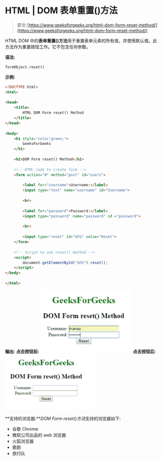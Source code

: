 # HTML | DOM 表单重置()方法

> 原文:[https://www.geeksforgeeks.org/html-dom-form-reset-method/](https://www.geeksforgeeks.org/html-dom-form-reset-method/)

HTML DOM 中的**表单重置()方法**用于重置表单元素的所有值，并使用默认值。此方法作为重置按钮工作。它不包含任何参数。

**语法:**

```html
formObject.reset()
```

**示例:**

```html
<!DOCTYPE html> 
<html> 

<head>
    <title>
        HTML DOM Form reset() Method
    </title>
</head>

<body> 
    <h1 style="color:green;">
        GeeksForGeeks
    </h1>

    <h2>DOM Form reset() Method</h2>

    <!-- HTML code to create form -->
    <form action="#" method="post" id="users"> 

        <label for="username">Username:</label> 
        <input type="text" name="username" id="Username">

        <br>

        <label for="password">Password:</label>
        <input type="password" name="password" id ="password">

        <br>

        <input type="reset" id="GFG" value="Reset"> 
    </form> 

    <!-- script to use reset() method -->
    <script>
        document.getElementById("GFG").reset();
    </script>
</body> 

</html>                    
```

**输出:**
**点击按钮前:**
![](img/ef7b010065239ded4c6a1357d6071d07.png)
**点击按钮后:**
![](img/1975c2f166431b9e1b01fda1e6df7b56.png)

**支持的浏览器:***DOM Form reset()方法*支持的浏览器如下:

*   谷歌 Chrome
*   微软公司出品的 web 浏览器
*   火狐浏览器
*   歌剧
*   旅行队
